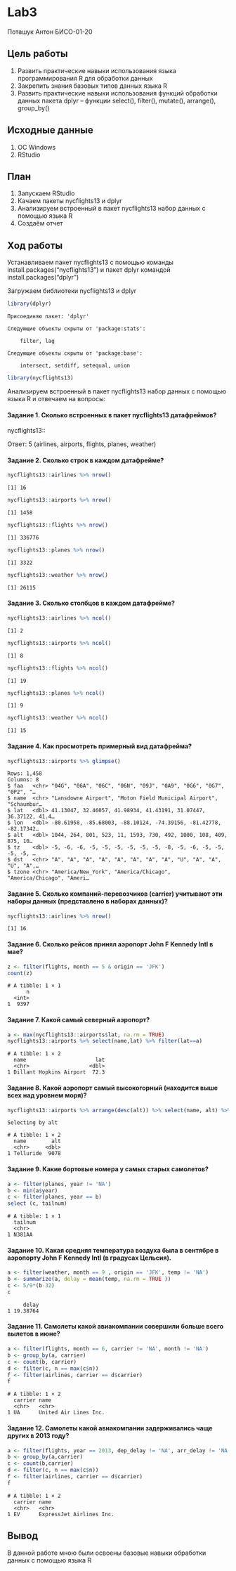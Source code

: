 # Lab3
Поташук Антон БИСО-01-20

## Цель работы

1.  Развить практические навыки использования языка программирования R
    для обработки данных
2.  Закрепить знания базовых типов данных языка R
3.  Развить практические навыки использования функций обработки данных
    пакета dplyr – функции select(), filter(), mutate(), arrange(),
    group_by()

## Исходные данные

1.  ОС Windows
2.  RStudio

## План

1.  Запускаем RStudio
2.  Качаем пакеты nycflights13 и dplyr
3.  Анализируем встроенный в пакет nycflights13 набор данных с помощью
    языка R
4.  Создаём отчет

## Ход работы

Устанавливаем пакет nycflights13 с помощью команды
install.packages(“nycflights13”) и пакет dplyr командой
install.packages(“dplyr”)

Загружаем библиотеки nycflights13 и dplyr

``` r
library(dplyr)
```


    Присоединяю пакет: 'dplyr'

    Следующие объекты скрыты от 'package:stats':

        filter, lag

    Следующие объекты скрыты от 'package:base':

        intersect, setdiff, setequal, union

``` r
library(nycflights13)
```

Анализируем встроенный в пакет nycflights13 набор данных с помощью языка
R и отвечаем на вопросы:

#### Задание 1. Сколько встроенных в пакет nycflights13 датафреймов?

nycflights13::

Ответ: 5 (airlines, airports, flights, planes, weather)

#### Задание 2. Сколько строк в каждом датафрейме?

``` r
nycflights13::airlines %>% nrow()
```

    [1] 16

``` r
nycflights13::airports %>% nrow()
```

    [1] 1458

``` r
nycflights13::flights %>% nrow()
```

    [1] 336776

``` r
nycflights13::planes %>% nrow()
```

    [1] 3322

``` r
nycflights13::weather %>% nrow()
```

    [1] 26115

#### Задание 3. Сколько столбцов в каждом датафрейме?

``` r
nycflights13::airlines %>% ncol()
```

    [1] 2

``` r
nycflights13::airports %>% ncol()
```

    [1] 8

``` r
nycflights13::flights %>% ncol()
```

    [1] 19

``` r
nycflights13::planes %>% ncol()
```

    [1] 9

``` r
nycflights13::weather %>% ncol()
```

    [1] 15

#### Задание 4. Как просмотреть примерный вид датафрейма?

``` r
nycflights13::airports %>% glimpse()
```

    Rows: 1,458
    Columns: 8
    $ faa   <chr> "04G", "06A", "06C", "06N", "09J", "0A9", "0G6", "0G7", "0P2", "…
    $ name  <chr> "Lansdowne Airport", "Moton Field Municipal Airport", "Schaumbur…
    $ lat   <dbl> 41.13047, 32.46057, 41.98934, 41.43191, 31.07447, 36.37122, 41.4…
    $ lon   <dbl> -80.61958, -85.68003, -88.10124, -74.39156, -81.42778, -82.17342…
    $ alt   <dbl> 1044, 264, 801, 523, 11, 1593, 730, 492, 1000, 108, 409, 875, 10…
    $ tz    <dbl> -5, -6, -6, -5, -5, -5, -5, -5, -5, -8, -5, -6, -5, -5, -5, -5, …
    $ dst   <chr> "A", "A", "A", "A", "A", "A", "A", "A", "U", "A", "A", "U", "A",…
    $ tzone <chr> "America/New_York", "America/Chicago", "America/Chicago", "Ameri…

#### Задание 5. Сколько компаний-перевозчиков (carrier) учитывают эти наборы данных (представлено в наборах данных)?

``` r
nycflights13::airlines %>% nrow()
```

    [1] 16

#### Задание 6. Сколько рейсов принял аэропорт John F Kennedy Intl в мае?

``` r
z <- filter(flights, month == 5 & origin == 'JFK')
count(z)
```

    # A tibble: 1 × 1
          n
      <int>
    1  9397

#### Задание 7. Какой самый северный аэропорт?

``` r
a <- max(nycflights13::airports$lat, na.rm = TRUE)
nycflights13::airports %>% select(name,lat) %>% filter(lat==a)
```

    # A tibble: 1 × 2
      name                      lat
      <chr>                   <dbl>
    1 Dillant Hopkins Airport  72.3

#### Задание 8. Какой аэропорт самый высокогорный (находится выше всех над уровнем моря)?

``` r
nycflights13::airports %>% arrange(desc(alt)) %>% select(name, alt) %>% top_n(1)
```

    Selecting by alt

    # A tibble: 1 × 2
      name        alt
      <chr>     <dbl>
    1 Telluride  9078

#### Задание 9. Какие бортовые номера у самых старых самолетов?

``` r
a <- filter(planes, year != 'NA')
b <- min(a$year)
c <- filter(planes, year == b)
select (c, tailnum)
```

    # A tibble: 1 × 1
      tailnum
      <chr>  
    1 N381AA 

#### Задание 10. Какая средняя температура воздуха была в сентябре в аэропорту John F Kennedy Intl (в градусах Цельсия).

``` r
a <- filter(weather, month == 9 , origin == 'JFK', temp != 'NA')
b <- summarize(a, delay = mean(temp, na.rm = TRUE ))
c <- 5/9*(b-32)
c
```

         delay
    1 19.38764

#### Задание 11. Самолеты какой авиакомпании совершили больше всего вылетов в июне?

``` r
a <- filter(flights, month == 6, carrier != 'NA', month != 'NA')
b <- group_by(a, carrier)
c <- count(b, carrier)
d <- filter(c, n == max(c$n))
f <- filter(airlines, carrier == d$carrier)
f
```

    # A tibble: 1 × 2
      carrier name                 
      <chr>   <chr>                
    1 UA      United Air Lines Inc.

#### Задание 12. Самолеты какой авиакомпании задерживались чаще других в 2013 году?

``` r
a <- filter(flights, year == 2013, dep_delay != 'NA', arr_delay != 'NA', arr_delay > 0, dep_delay > 0)
b <- group_by(a,carrier)
c <- count(b,carrier)
d <- filter(c, n == max(c$n))
f <- filter(airlines, carrier == d$carrier)
f
```

    # A tibble: 1 × 2
      carrier name                    
      <chr>   <chr>                   
    1 EV      ExpressJet Airlines Inc.

## Вывод

В данной работе мною были освоены базовые навыки обработки данных с
помощью языка R
